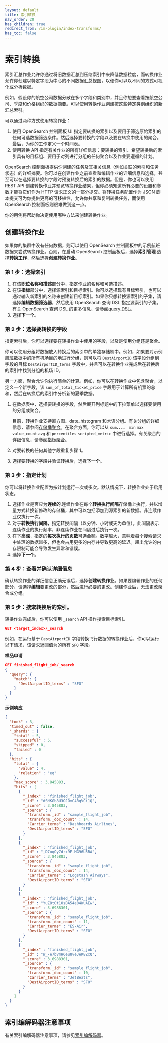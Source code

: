 ```yaml
---
layout: default
title: 索引转换
nav_order: 20
has_children: true
redirect_from: /im-plugin/index-transforms/
has_toc: false
---
```


# 索引转换

索引汇总作业允许你通过将旧数据汇总到压缩索引中来降低数据粒度，而转换作业允许你创建以特定字段为中心的不同数据汇总视图，以便你可以以不同的方式可视化或分析数据。

例如，假设你的航空公司数据分散在多个字段和类别中，并且你想要查看按航空公司、季度和价格组织的数据摘要。可以使用转换作业创建按这些特定类别组织的新汇总索引。

可以通过两种方式使用转换作业：

1. 使用 OpenSearch 控制面板 UI 指定要转换的索引以及要用于筛选原始索引的任何可选数据筛选条件。然后选择要转换的字段以及要在转换中使用的聚合。最后，为你的工作定义一个时间表。
1. 使用转换 API 指定有关作业的所有详细信息：要转换的索引、希望转换后的索引具有的目标组、要用于对列进行分组的任何聚合以及作业要遵循的计划。

OpenSearch 控制面板提供你创建的任务及其相关信息（例如关联的索引和任务状态）的详细摘要。你可以在创建作业之前查看和编辑作业的详细信息和选择，甚至可以在选择要转换的字段时预览转换后的索引的数据。但是，你也可以使用 REST API 创建转换作业并预览转换作业结果，但你必须知道所有必要的设置和参数才能将它们作为 HTTP 请求正文的一部分提交。将转换任务配置作为 JSON 脚本提交可为你提供更高的可移植性，允许你共享和复制转换任务，而使用 OpenSearch 控制面板则很难做到这一点。

你的用例将帮助你决定使用哪种方法来创建转换作业。

## 创建转换作业

如果你的集群中没有任何数据，则可以使用 OpenSearch 控制面板中的示例航班数据来尝试转换作业。否则，在启动 OpenSearch 控制面板后，选择**索引管理**.选择**转换工作**，然后选择**创建转换作业**。

### 第 1 步：选择索引

1. 在该**职位名称和描述**部分中，指定作业的名称和可选描述。
2. 在该**指标**部分中，选择源索引和目标索引。你可以选择现有目标索引，也可以通过输入新索引的名称来创建新目标索引。如果你只想转换源索引的子集，请选择**编辑数据筛选器**，然后使用 OpenSearch 查询 DSL 指定源索引的子集。有关 OpenSearch 查询 DSL 的更多信息，请参阅[query DSL]({{site.url}}{{site.baseurl}}/opensearch/query-dsl/)。
3. 选择**下一个**。

### 第 2 步：选择要转换的字段

指定索引后，你可以选择要在转换作业中使用的字段，以及是使用分组还是聚合。

你可以使用分组将数据放入转换后的索引中的单独存储桶中。例如，如果要对示例航班数据中的所有机场目的地进行分组，则可以将 `DestAirportID` 该字段分组到字段的目标 `DestAirportID_terms` 字段中，并且可以在转换作业完成后在转换后的索引中找到分组的机场 ID。

另一方面，聚合允许你执行简单的计算。例如，你可以在转换作业中包含聚合，以定义一个新字段，该 `sum_of_total_ticket_price` 字段用于计算所有机票的总和，然后在转换后的索引中分析新的夏季数据。

1. 在数据表中，选择要转换的字段，然后展开列标题中的下拉菜单以选择要使用的分组或聚合。

    目前，转换作业支持直方图、date_histogram 和术语分组。有关分组的详细信息，请参阅[存储桶聚合]({{site.url}}{{site.baseurl}}/opensearch/bucket-agg/)。在聚合方面，你可以从 `sum`、、、、 `min` `max` `value_count` `avg` 和 `percentiles` `scripted_metric` 中进行选择。有关聚合的详细信息，请参阅[指标聚合]({{site.url}}{{site.baseurl}}/opensearch/metric-agg/)。

1. 对要转换的任何其他字段重复步骤 1。
1. 选择要转换的字段并验证转换后，选择**下一个**。

### 第 3 步：指定计划

你可以将转换作业配置为按计划运行一次或多次。默认情况下，转换作业处于启用状态。

1. 选择作业是否应为**连续的**.连续作业在每个**转换执行间隔**存储桶上执行，并以增量方式转换新修改的存储桶，其中可以包括添加到源索引的新数据。非连续作业仅执行一次。
1. 对于**转换执行间隔**，指定转换间隔（以分钟、小时或天为单位）。此间隔表示连续作业的执行频率，非连续作业在间隔过后执行一次。
1. 在下**高深**，指定的**每次执行的页数**可选金额。数字越大，意味着每个搜索请求中处理的数据越多，但也会占用更多的内存并导致更高的延迟。超出允许的内存限制可能会导致发生异常和错误。
1. 选择**下一个**。

### 第 4 步：查看并确认详细信息

确认转换作业的详细信息正确无误后，选择**创建转换作业**。如果要编辑作业的任何部分，请选择**编辑**要更改的部分，然后进行必要的更改。创建作业后，无法更改聚合或分组。

### 第 5 步：搜索转换后的索引。

转换作业完成后，你可以使用 `_search` API 操作搜索目标索引。

```json
GET <target_index>/_search
```

例如，在运行基于 `DestAirportID` 字段转换飞行数据的转换作业后，你可以运行以下请求，该请求返回值为的所有 `SFO` 字段。

**样品申请**

```json
GET finished_flight_job/_search
{
  "query": {
    "match": {
      "DestAirportID_terms" : "SFO"
    }
  }
}
```

**示例响应**

```json
{
  "took" : 3,
  "timed_out" : false,
  "_shards" : {
    "total" : 5,
    "successful" : 5,
    "skipped" : 0,
    "failed" : 0
  },
  "hits" : {
    "total" : {
      "value" : 4,
      "relation" : "eq"
    },
    "max_score" : 3.845883,
    "hits" : [
      {
        "_index" : "finished_flight_job",
        "_id" : "dSNKGb8U3OJOmC4RqVCi1Q",
        "_score" : 3.845883,
        "_source" : {
          "transform._id" : "sample_flight_job",
          "transform._doc_count" : 14,
          "Carrier_terms" : "Dashboards Airlines",
          "DestAirportID_terms" : "SFO"
        }
      },
      {
        "_index" : "finished_flight_job",
        "_id" : "_D7oqOy7drx9E-MG96U5RA",
        "_score" : 3.845883,
        "_source" : {
          "transform._id" : "sample_flight_job",
          "transform._doc_count" : 14,
          "Carrier_terms" : "Logstash Airways",
          "DestAirportID_terms" : "SFO"
        }
      },
      {
        "_index" : "finished_flight_job",
        "_id" : "YuZ8tOt1OsBA54e84WuAEw",
        "_score" : 3.6988301,
        "_source" : {
          "transform._id" : "sample_flight_job",
          "transform._doc_count" : 11,
          "Carrier_terms" : "ES-Air",
          "DestAirportID_terms" : "SFO"
        }
      },
      {
        "_index" : "finished_flight_job",
        "_id" : "W_-e7bVmH6eu8veJeK8ZxQ",
        "_score" : 3.6988301,
        "_source" : {
          "transform._id" : "sample_flight_job",
          "transform._doc_count" : 10,
          "Carrier_terms" : "JetBeats",
          "DestAirportID_terms" : "SFO"
        }
      }
    ]
  }
}

```

## 索引编解码器注意事项

有关索引编解码器注意事项，请参见[索引编解码器]({{site.url}}{{site.baseurl}}/im-plugin/index-codecs/#index-rollups-and-transforms)。